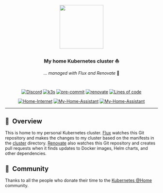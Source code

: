 <div align="center">

<img src="https://camo.githubusercontent.com/5b298bf6b0596795602bd771c5bddbb963e83e0f/68747470733a2f2f692e696d6775722e636f6d2f7031527a586a512e706e67" align="center" width="144px" height="144px"/>

### My home Kubernetes cluster :sailboat:

_... managed with Flux and Renovate_ :robot:

</div>

<br/>

<div align="center">

[![Discord](https://img.shields.io/discord/673534664354430999?style=for-the-badge&label=discord&logo=discord&logoColor=white)](https://discord.gg/k8s-at-home)
[![k3s](https://img.shields.io/badge/k3s-v1.22.5-brightgreen?style=for-the-badge&logo=kubernetes&logoColor=white)](https://k3s.io/)
[![pre-commit](https://img.shields.io/badge/pre--commit-enabled-brightgreen?logo=pre-commit&logoColor=white&style=for-the-badge)](https://github.com/pre-commit/pre-commit)
[![renovate](https://img.shields.io/badge/renovate-enabled-brightgreen?style=for-the-badge&logo=renovatebot&logoColor=white)](https://github.com/renovatebot/renovate)
[![Lines of code](https://img.shields.io/tokei/lines/github/Rojikku/k3s?style=for-the-badge&color=brightgreen&label=lines&logo=codefactor&logoColor=white)](https://github.com/Rojikku/k3s/graphs/contributors)

</div>

<div align="center">

[![Home-Internet](https://img.shields.io/uptimerobot/status/m790324372-b105e042678dc6ba5a7a7915?color=important&label=Home%20Internet&style=flat-square&logo=opnSense&logoColor=white)](https://uptimerobot.com)
[![My-Home-Assistant](https://img.shields.io/uptimerobot/status/m790324382-343e57821c7850e3b41a037f?logo=homeassistant&logoColor=white&color=important&label=My%20Home%20Assistant&style=flat-square)](https://www.home-assistant.io/)
[![My-Home-Assistant](https://img.shields.io/uptimerobot/ratio/7/m790324382-343e57821c7850e3b41a037f?label=HASS%20Uptime&logo=homeassistant&logoColor=white)](https://www.home-assistant.io/)
<!-- [![My-Jellyfin](https://img.shields.io/uptimerobot/status/?logo=plex&logoColor=white&color=important&label=My%20Jellyfin&style=flat-square)](https://plex.tv) -->

</div>

---

## :book:&nbsp; Overview

This is home to my personal Kubernetes cluster. [Flux](https://github.com/fluxcd/flux2) watches this Git repository and makes the changes to my cluster based on the manifests in the [cluster](./cluster/) directory. [Renovate](https://github.com/renovatebot/renovate) also watches this Git repository and creates pull requests when it finds updates to Docker images, Helm charts, and other dependencies.


## :handshake:&nbsp; Community

Thanks to all the people who donate their time to the [Kubernetes @Home](https://github.com/k8s-at-home/) community.
